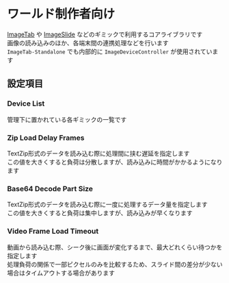 # ワールド制作者向け
[ImageTab](/docs/Packages/ImageTab/) や [ImageSlide](/docs/Packages/ImageSlide/) などのギミックで利用するコアライブラリです  
画像の読み込みのほか、各端末間の連携処理などを行います  
`ImageTab-Standalone` でも内部的に `ImageDeviceController` が使用されています

## 設定項目
### Device List
管理下に置かれている各ギミックの一覧です

### Zip Load Delay Frames
TextZip形式のデータを読み込む際に処理間に挟む遅延を指定します  
この値を大きくすると負荷は分散しますが、読み込みに時間がかかるようになります

### Base64 Decode Part Size
TextZip形式のデータを読み込む際に一度に処理するデータ量を指定します  
この値を大きくすると負荷は集中しますが、読み込みが早くなります

### Video Frame Load Timeout
動画から読み込む際、シーク後に画面が変化するまで、最大どれくらい待つかを指定します  
処理負荷の関係で一部ピクセルのみを比較するため、スライド間の差分が少ない場合はタイムアウトする場合があります
